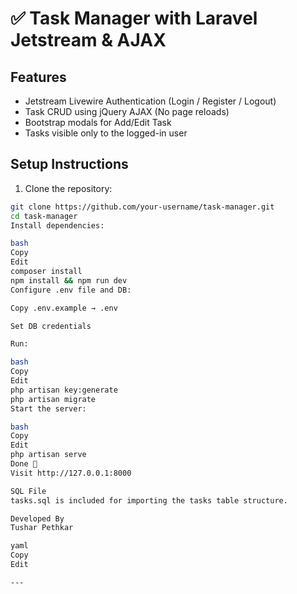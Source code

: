 # ✅ Task Manager with Laravel Jetstream & AJAX

## Features
- Jetstream Livewire Authentication (Login / Register / Logout)
- Task CRUD using jQuery AJAX (No page reloads)
- Bootstrap modals for Add/Edit Task
- Tasks visible only to the logged-in user

## Setup Instructions

1. Clone the repository:
```bash
git clone https://github.com/your-username/task-manager.git
cd task-manager
Install dependencies:

bash
Copy
Edit
composer install
npm install && npm run dev
Configure .env file and DB:

Copy .env.example → .env

Set DB credentials

Run:

bash
Copy
Edit
php artisan key:generate
php artisan migrate
Start the server:

bash
Copy
Edit
php artisan serve
Done 🎉
Visit http://127.0.0.1:8000

SQL File
tasks.sql is included for importing the tasks table structure.

Developed By
Tushar Pethkar

yaml
Copy
Edit

---
